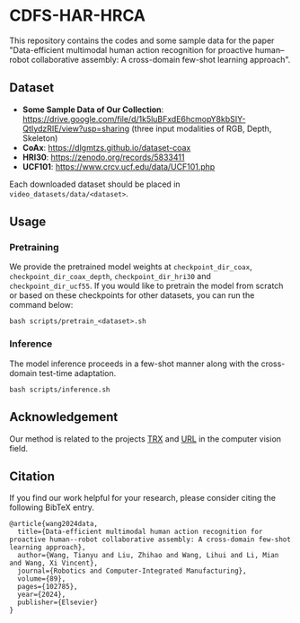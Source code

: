 # CDFS-HAR-HRCA
This repository contains the codes and some sample data for the paper "Data-efficient multimodal human action recognition for proactive human–robot collaborative assembly: A cross-domain few-shot learning approach".

## Dataset
- **Some Sample Data of Our Collection**:
https://drive.google.com/file/d/1k5luBFxdE6hcmopY8kbSIY-QtIydzRIE/view?usp=sharing (three input modalities of RGB, Depth, Skeleton)
- **CoAx**: https://dlgmtzs.github.io/dataset-coax
- **HRI30**: https://zenodo.org/records/5833411
- **UCF101**: https://www.crcv.ucf.edu/data/UCF101.php

Each downloaded dataset should be placed in ```video_datasets/data/<dataset>```.

## Usage
### Pretraining
We provide the pretrained model weights at ```checkpoint_dir_coax```, ```checkpoint_dir_coax_depth```, ```checkpoint_dir_hri30``` and ```checkpoint_dir_ucf55```. If you would like to pretrain the model from scratch or based on these checkpoints for other datasets, you can run the command below:
```
bash scripts/pretrain_<dataset>.sh
```

### Inference
The model inference proceeds in a few-shot manner along with the cross-domain test-time adaptation. 
```
bash scripts/inference.sh
```

## Acknowledgement
Our method is related to the projects [TRX](https://github.com/tobyperrett/trx) and [URL](https://github.com/VICO-UoE/URL) in the computer vision field.

## Citation
If you find our work helpful for your research, please consider citing the following BibTeX entry.
```
@article{wang2024data,
  title={Data-efficient multimodal human action recognition for proactive human--robot collaborative assembly: A cross-domain few-shot learning approach},
  author={Wang, Tianyu and Liu, Zhihao and Wang, Lihui and Li, Mian and Wang, Xi Vincent},
  journal={Robotics and Computer-Integrated Manufacturing},
  volume={89},
  pages={102785},
  year={2024},
  publisher={Elsevier}
}
```

